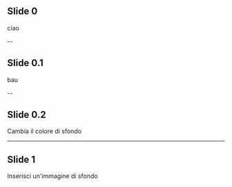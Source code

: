 ## Slide 0

ciao

--

## Slide  0.1

bau

--

<!-- .slide: data-background="#ff0000" -->

## Slide  0.2

Cambia il colore di sfondo

---

<!-- .slide: data-background="./imgs/background_01.jpeg" -->

## Slide 1

Inserisci un'immagine di sfondo
